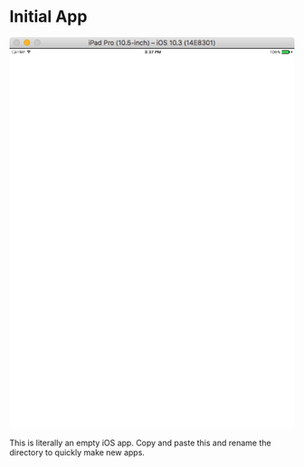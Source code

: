Initial App
===================

![Screenshot](screenshot.png)

This is literally an empty iOS app. Copy and paste this and rename the directory to quickly make new apps.